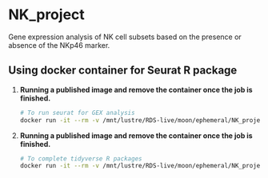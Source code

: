 # NK_project
Gene expression analysis of NK cell subsets based on the presence or absence of the NKp46 marker.

## Using docker container for Seurat R package

1. **Running a published image and remove the container once the job is finished.**
    ```bash
    # To run seurat for GEX analysis
    docker run -it --rm -v /mnt/lustre/RDS-live/moon/ephemeral/NK_project:/home satijalab/seurat:5.0.0 bash

2. **Running a published image and remove the container once the job is finished.**
    ```bash
    # To complete tidyverse R packages
    docker run -it --rm -v /mnt/lustre/RDS-live/moon/ephemeral/NK_project:/home rocker/tidyverse:4.4 bash